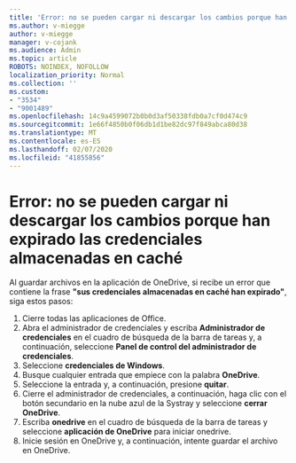 ```yaml
---
title: 'Error: no se pueden cargar ni descargar los cambios porque han expirado las credenciales almacenadas en caché'
ms.author: v-miegge
author: v-miegge
manager: v-cojank
ms.audience: Admin
ms.topic: article
ROBOTS: NOINDEX, NOFOLLOW
localization_priority: Normal
ms.collection: ''
ms.custom:
- "3534"
- "9001489"
ms.openlocfilehash: 14c9a4599072b0b0d3af50338fdb0a7cf0d474c9
ms.sourcegitcommit: 1e66f4850b0f06db1d1be82dc97f849abca80d38
ms.translationtype: MT
ms.contentlocale: es-ES
ms.lasthandoff: 02/07/2020
ms.locfileid: "41855856"
---
```

# <a name="error-we-cant-upload-or-download-your-changes-because-your-cached-credentials-have-expired"></a>Error: no se pueden cargar ni descargar los cambios porque han expirado las credenciales almacenadas en caché

Al guardar archivos en la aplicación de OneDrive, si recibe un error que contiene la frase **"sus credenciales almacenadas en caché han expirado"**, siga estos pasos:

1. Cierre todas las aplicaciones de Office.
1. Abra el administrador de credenciales y escriba **Administrador de credenciales** en el cuadro de búsqueda de la barra de tareas y, a continuación, seleccione **Panel de control del administrador de credenciales**.
1. Seleccione **credenciales de Windows**.
1. Busque cualquier entrada que empiece con la palabra **OneDrive**.
1. Seleccione la entrada y, a continuación, presione **quitar**.
1. Cierre el administrador de credenciales, a continuación, haga clic con el botón secundario en la nube azul de la Systray y seleccione **cerrar OneDrive**.
1. Escriba **onedrive** en el cuadro de búsqueda de la barra de tareas y seleccione **aplicación de OneDrive** para iniciar onedrive.
1. Inicie sesión en OneDrive y, a continuación, intente guardar el archivo en OneDrive.
